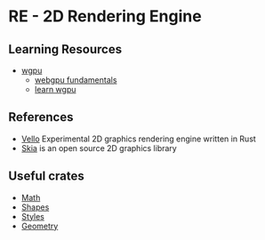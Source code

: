 # RE - 2D Rendering Engine

## Learning Resources

- [wgpu](https://docs.rs/wgpu)
  - [webgpu fundamentals](https://webgpufundamentals.org/)
  - [learn wgpu](https://sotrh.github.io/learn-wgpu/)

## References

- [Vello](https://github.com/linebender/vello) Experimental 2D graphics rendering engine written in Rust
- [Skia](https://skia.org/docs/) is an open source 2D graphics library

## Useful crates

- [Math](https://docs.rs/mint)
- [Shapes](https://docs.rs/graphics-shapes)
- [Styles](https://docs.rs/peniko)
- [Geometry](docs.rs/kurbo)
